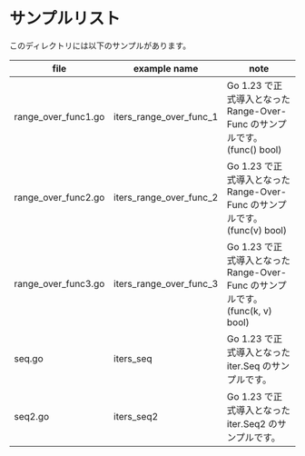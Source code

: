 # サンプルリスト

このディレクトリには以下のサンプルがあります。

| file                | example name            | note                                                                         |
| ------------------- | ----------------------- | ---------------------------------------------------------------------------- |
| range_over_func1.go | iters_range_over_func_1 | Go 1.23 で正式導入となった Range-Over-Func のサンプルです。(func() bool)     |
| range_over_func2.go | iters_range_over_func_2 | Go 1.23 で正式導入となった Range-Over-Func のサンプルです。(func(v) bool)    |
| range_over_func3.go | iters_range_over_func_3 | Go 1.23 で正式導入となった Range-Over-Func のサンプルです。(func(k, v) bool) |
| seq.go              | iters_seq               | Go 1.23 で正式導入となった iter.Seq のサンプルです。                         |
| seq2.go             | iters_seq2              | Go 1.23 で正式導入となった iter.Seq2 のサンプルです。                        |
